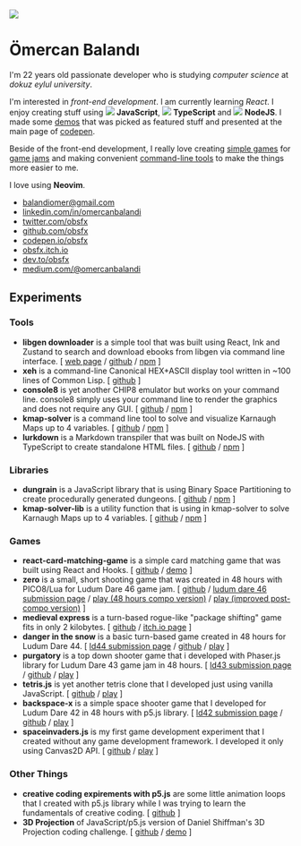 # ![](/home/obsfx/Desktop/obsfx.github.io/static/imgs/pp.jpg)

# Ömercan Balandı

I'm 22 years old passionate developer who is studying *computer science* at *dokuz eylul university*.


I'm interested in *front-end development*. I am currently learning *React*. I enjoy creating stuff using ![](/home/obsfx/Desktop/obsfx.github.io/static/imgs/js.jpg) **JavaScript**, ![](/home/obsfx/Desktop/obsfx.github.io/static/imgs/ts.jpg) **TypeScript** and ![](/home/obsfx/Desktop/obsfx.github.io/static/imgs/njs.jpg) **NodeJS**. I made some [demos](https://codepen.io/obsfx/full/zYYGowP) that was picked as featured stuff and presented at the main page of [codepen](https://codepen.io/obsfx). 


Beside of the front-end development, I really love creating [simple games](https://obsfx.itch.io/medieval-express) for [game jams](https://ldjam.com/users/omercanbalandi/games) and making convenient [command-line tools](https://github.com/obsfx/libgen-downloader) to make the things more easier to me.


I love using **Neovim**.

- [balandiomer@gmail.com](mailto:balandiomer@gmail.com)
- [linkedin.com/in/omercanbalandi](https://www.linkedin.com/in/omercanbalandi/)
- [twitter.com/obsfx](https://twitter.com/obsfx)
- [github.com/obsfx](https://github.com/obsfx)
- [codepen.io/obsfx](https://codepen.io/obsfx)
- [obsfx.itch.io](https://obsfx.itch.io/)
- [dev.to/obsfx](https://dev.to/obsfx)
- [medium.com/@omercanbalandi](https://medium.com/@omercanbalandi)

## Experiments

### Tools

- **libgen downloader** is a simple tool that was built using React, Ink and Zustand to search and download ebooks from libgen via command line interface. [ [web page](https://obsfx.github.io/libgen-downloader/) / [github](https://github.com/obsfx/libgen-downloader) / [npm](https://www.npmjs.com/package/libgen-downloader) ]
- **xeh** is a command-line Canonical HEX+ASCII display tool written in ~100 lines of Common Lisp. [ [github](https://github.com/obsfx/xeh) ]
- **console8** is yet another CHIP8 emulator but works on your command line. console8 simply uses your command line to render the graphics and does not require any GUI. [ [github](https://github.com/obsfx/console8) / [npm](https://www.npmjs.com/package/console8) ]
- **kmap-solver** is a command line tool to solve and visualize Karnaugh Maps up to 4 variables. [ [github](https://github.com/obsfx/kmap-solver) / [npm](https://www.npmjs.com/package/kmap-solver) ]
- **lurkdown** is a Markdown transpiler that was built on NodeJS with TypeScript to create standalone HTML files. [ [github](https://github.com/obsfx/lurkdown) / [npm](https://www.npmjs.com/package/lurkdown) ]

### Libraries

- **dungrain** is a JavaScript library that is using Binary Space Partitioning to create procedurally generated dungeons. [ [github](https://github.com/obsfx/dungrain) / [npm](https://www.npmjs.com/package/dungrain) ]
- **kmap-solver-lib** is a utility function that is using in kmap-solver to solve Karnaugh Maps up to 4 variables. [ [github](https://github.com/obsfx/kmap-solver-lib) / [npm](https://www.npmjs.com/package/kmap-solver-lib) ]

### Games

- **react-card-matching-game** is a simple card matching game that was built using React and Hooks. [ [github](https://github.com/obsfx/react-card-matching-game) / [demo](https://obsfx.github.io/react-card-matching-game/) ]
- **zero** is a small, short shooting game that was created in 48 hours with PICO8/Lua for Ludum Dare 46 game jam.  [ [github](https://github.com/obsfx/zero-ld46) / [ludum dare 46 submission page](https://ldjam.com/events/ludum-dare/46/zero) / [play (48 hours compo version)](https://obsfx.github.io/zero/) / [play (improved post-compo version)](https://obsfx.github.io/zero/postcompo/) ]
- **medieval express** is a turn-based rogue-like "package shifting" game fits in only 2 kilobytes. [ [github](https://github.com/obsfx/2kplus-jam-medieval-express) / [itch.io page](https://obsfx.itch.io/medieval-express) ]
- **danger in the snow** is a basic turn-based game created in 48 hours for Ludum Dare 44. [ [ld44 submission page](https://ldjam.com/events/ludum-dare/44/danger-in-the-snow) / [github](https://github.com/obsfx/ld44-danger-in-the-snow) / [play](https://obsfx.github.io/games/jams/ld44_dangerinthesnow) ]
- **purgatory** is a top down shooter game that i developed with Phaser.js library for Ludum Dare 43 game jam in 48 hours. [ [ld43 submission page](https://ldjam.com/events/ludum-dare/43/purgatory) / [github](https://github.com/obsfx/ld43-purgatory) / [play](https://obsfx.github.io/games/jams/ld43_purgatory) ]
- **tetris.js** is yet another tetris clone that I developed just using vanilla JavaScript. [ [github](https://github.com/obsfx/tetris-js) / [play](https://obsfx.github.io/games/others/tetrisjs) ]
- **backspace-x** is a simple space shooter game that I developed for Ludum Dare 42 in 48 hours with p5.js library. [ [ld42 submission page](https://ldjam.com/events/ludum-dare/42/backspace-x) / [github](https://github.com/obsfx/ld42-backspace-x) / [play](https://obsfx.github.io/games/jams/ld42_backspacex) ]
- **spaceinvaders.js** is my first game development experiment that I created without any game development framework. I developed it only using Canvas2D API. [ [github](https://github.com/obsfx/spaceinvaders.js) / [play](https://obsfx.github.io/games/others/spaceinvadersjs) ]

### Other Things

- **creative coding expirements with p5.js** are some little animation loops that I created with p5.js library while I was trying to learn the fundamentals of creative coding. [ [github](https://github.com/obsfx/creativecoding-practices-with-p5js/) ]
- **3D Projection** of JavaScript/p5.js version of Daniel Shiffman's 3D Projection coding challenge. [ [github](https://github.com/obsfx/3DRotation-p5js) / [demo](https://obsfx.github.io/jsworks/3dprojection) ]

